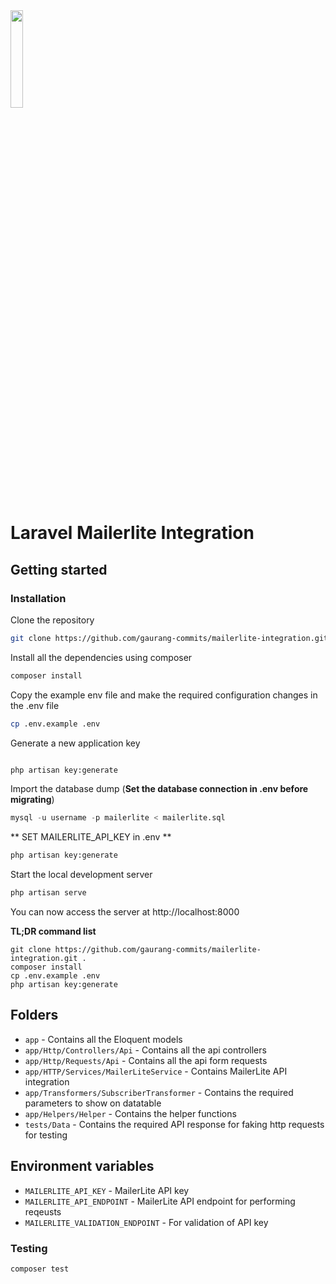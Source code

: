 
 <img src="https://developers.mailerlite.com/logo.svg" width="20%"/>

# Laravel Mailerlite Integration

## Getting started

### Installation
Clone the repository
```bash
git clone https://github.com/gaurang-commits/mailerlite-integration.git .
```
Install all the dependencies using composer

```bash
composer install
```

Copy the example env file and make the required configuration changes in the .env file

```bash
cp .env.example .env
```

Generate a new application key
```bash

php artisan key:generate
```
Import the database dump (**Set the database connection in .env before migrating**)

```sql
mysql -u username -p mailerlite < mailerlite.sql
```

** SET MAILERLITE_API_KEY in .env **



```bash
php artisan key:generate
```

Start the local development server
```bash
php artisan serve
```

You can now access the server at http://localhost:8000

**TL;DR command list**

    git clone https://github.com/gaurang-commits/mailerlite-integration.git .
    composer install
    cp .env.example .env
    php artisan key:generate

## Folders

- `app` - Contains all the Eloquent models
- `app/Http/Controllers/Api` - Contains all the api controllers
- `app/Http/Requests/Api` - Contains all the api form requests
- `app/HTTP/Services/MailerLiteService` - Contains MailerLite API integration
- `app/Transformers/SubscriberTransformer` - Contains the required parameters to show on datatable
- `app/Helpers/Helper` - Contains the helper functions
- `tests/Data` - Contains the required API response for faking http requests for testing

## Environment variables
- `MAILERLITE_API_KEY` - MailerLite API key
- `MAILERLITE_API_ENDPOINT` - MailerLite API endpoint for performing reqeusts
- `MAILERLITE_VALIDATION_ENDPOINT` - For validation of API	 key

### Testing
```bash
composer test
```